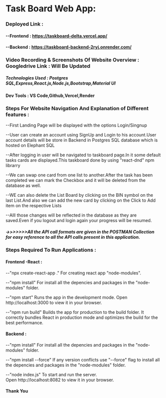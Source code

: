 # Task Board Web App:

### Deployed Link :

#### --Frontend : https://taskboard-delta.vercel.app/

#### --Backend : https://taskboard-backend-2ryj.onrender.com/

### Video Recording & Screenshots Of Website Overview : Googledrive Link : Will Be Updated

##### Technologies Used : Postgres SQL,Express,React.js,Node.js,Bootstrap,Material UI

#### Dev Tools : VS Code,Github,Vercel,Render

### Steps For Website Navigation And Explanation of Different features :

--First Landing Page will be displayed with the options Login/Singnup

--User can create an account using SignUp and Login to his account.User account details will be store in Backend in Postgres SQL database which is hosted on Elephant SQL

--After logging in user will be navigated to taskboard page.In it some default tasks cards are displayed.This taskboard done by using "react-dnd" npm librarry

--We can swap one card from one list to another.After the task has been completed we can mark the Checkbox and it will be deleted from the database as well.

--WE can also delete the List Board by clicking on the BIN symbol on the last List.And also we can add the new card by clicking on the Click to Add item on the respective Lists

--Alll those changes will be reflected in the database as they are saved.Even if you logout and login again your progress will be resumed.

##### ->>>>>>>All the API call formats are given in the POSTMAN Collection for easy reference to all the API calls present in this application.

### Steps Required To Run Applications :

#### Frontend -React :

--"npx create-react-app ."
  For creating react app "node-modules".

--"npm install"
   For install all the depencies and packages in the "node-modules" folder.

--"npm start"
   Runs the app in the development mode.
   Open http://localhost:3000 to view it in your browser.

--"npm run build"
   Builds the app for production to the build folder. 
   It correctly bundles React in production mode and optimizes the build for the best performance.

#### Backend :

--"npm install"
     For install all the depencies and packages in the "node-modules" folder.

--"npm install --force"
    If any version conflicts use "--force" flag to  install all the depencies and packages in the "node-modules" folder.

--"node index.js"
   To start and run the server.  
   Open http://localhost:8082 to view it in your browser.

#### Thank You 
